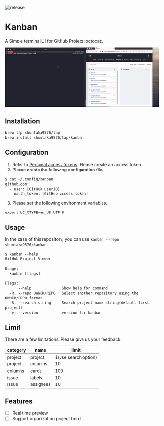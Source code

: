 ![release](https://github.com/shuntaka9576/kanban/workflows/release/badge.svg)

# Kanban
A Simple terminal UI for GitHub Project :octocat:.

![gif](https://github.com/shuntaka9576/kanban/blob/master/doc/gif/kanban.gif?raw=true)

## Installation
```
brew tap shuntaka9576/tap
brew install shuntaka9576/tap/kanban
```

## Configuration
1. Refer to [Personal access tokens](https://github.com/settings/tokens). Please create an access token.
2. Please create the following configuration file.
```
$ cat ~/.config/kanban
github.com:
  - user: [GitHub userID]
    oauth_token: [GitHub access token]
```
3. Please set the following environment variables.
```
export LC_CTYPE=en_US.UTF-8
```

## Usage
In the case of this repository, you can use `kanban --repo shuntaka9576/kanban`.

```
$ kanban --help
GitHub Project Viewer

Usage:
  kanban [flags]

Flags:
      --help              Show help for command
  -R, --repo OWNER/REPO   Select another repository using the OWNER/REPO format
  -S, --search string     Search project name string(default first project)
  -v, --version           version for kanban
```

## Limit
There are a few limitations. Please give us your feedback.

|category|name|limit|
|---|---|---|
|project|project|1(use search option)|
|project|columns|10|
|columns|cards|100|
|issue|labels|10|
|issue|assignees|10|

## Features
* [ ] Real time preview
* [ ] Support organization project bord
